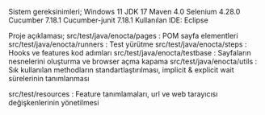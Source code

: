 Sistem gereksinimleri;
Windows 11
JDK 17
Maven 4.0
Selenium 4.28.0	
Cucumber 7.18.1
Cucumber-junit 7.18.1
Kullanılan IDE: Eclipse

Proje açıklaması;
src/test/java/enocta/pages : POM sayfa elementleri
src/test/java/enocta/runners : Test yürütme
src/test/java/enocta/steps : Hooks ve features kod adımları
src/test/java/enocta/testbase : Sayfaların nesnelerini oluşturma ve browser açma kapama
src/test/java/enocta/utils : Sık kullanılan methodların standartlaştırılması, implicit & explicit wait sürelerinin tanımlanması

src/test/resources : Feature tanımlamaları, url ve web tarayıcısı değişkenlerinin yönetilmesi


